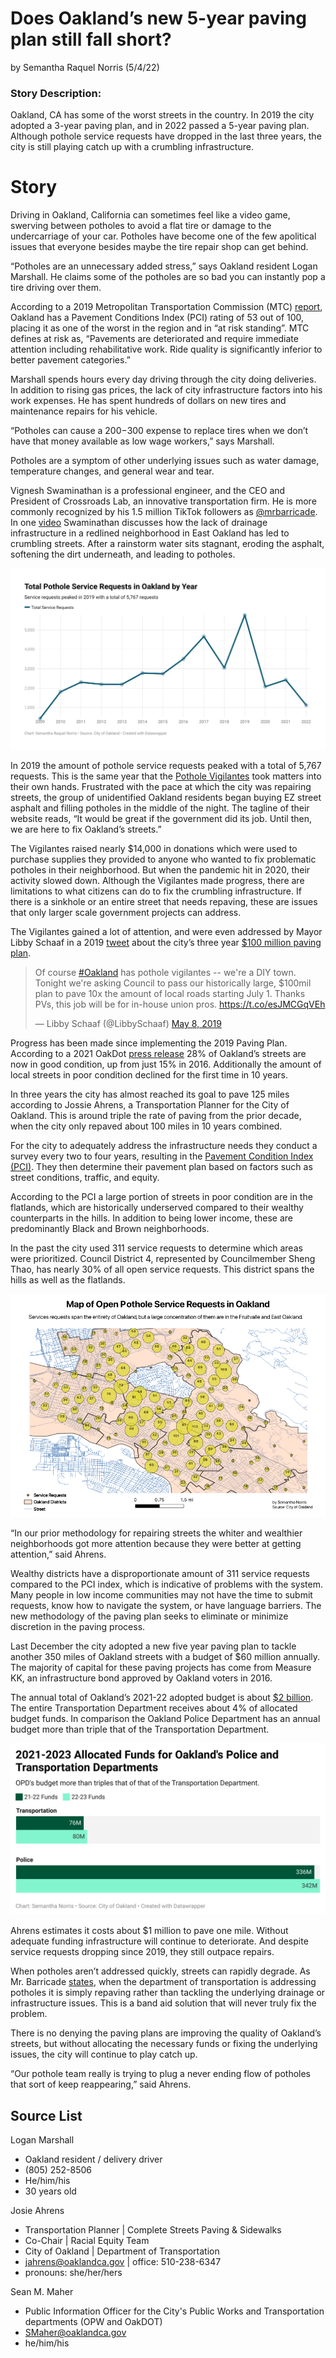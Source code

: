 # Does Oakland’s new 5-year paving plan still fall short?
by Semantha Raquel Norris (5/4/22)

### Story Description:

Oakland, CA has some of the worst streets in the country. In 2019 the city adopted a 3-year paving plan, and in 2022 passed a 5-year paving plan. Although pothole service requests have dropped in the last three years, the city is still playing catch up with a crumbling infrastructure.

# Story

Driving in Oakland, California can sometimes feel like a video game, swerving between potholes to avoid a flat tire or damage to the undercarriage of your car. Potholes have become one of the few apolitical issues that everyone besides maybe the tire repair shop can get behind. 

“Potholes are an unnecessary added stress,” says Oakland resident Logan Marshall. He claims some of the potholes are so bad you can instantly pop a tire driving over them. 

According to a 2019 Metropolitan Transportation Commission (MTC) [report](https://mtc.ca.gov/sites/default/files/PCI_table_2019_data.pdf), Oakland has a Pavement Conditions Index (PCI) rating of 53 out of 100, placing it as one of the worst in the region and in “at risk standing”. MTC defines at risk as, “Pavements are deteriorated and require immediate attention including rehabilitative work. Ride quality is significantly inferior to better pavement categories.”

Marshall spends hours every day driving through the city doing deliveries. In addition to rising gas prices, the lack of city infrastructure factors into his work expenses. He has spent hundreds of dollars on new tires and maintenance repairs for his vehicle.

“Potholes can cause a $200-$300 expense to replace tires when we don’t have that money available as low wage workers,” says Marshall.

Potholes are a symptom of other underlying issues such as water damage, temperature changes, and general wear and tear. 

Vignesh Swaminathan is a professional engineer, and the CEO and President of Crossroads Lab, an innovative transportation firm. He is more commonly recognized by his 1.5 million TikTok followers as [@mrbarricade](https://www.tiktok.com/@mrbarricade?is_from_webapp=1&sender_device=pc). In one [video](https://www.tiktok.com/@mrbarricade/video/6957349147255000325?is_from_webapp=1&sender_device=pc&web_id=7069183494844827141) Swaminathan discusses how the lack of drainage infrastructure in a redlined neighborhood in East Oakland has led to crumbling streets. After a rainstorm water sits stagnant, eroding the asphalt, softening the dirt underneath, and leading to potholes. 

[!['Oakland Pothole Service Requests by Year', 'Graph of Oakland pothole service requests by year'](/Oakland_ServiceReq_Year.jpg)](https://www.datawrapper.de/_/xdjd1/)

In 2019 the amount of pothole service requests peaked with a total of 5,767 requests. This is the same year that the [Pothole Vigilantes](https://www.potholevigilantes.com/) took matters into their own hands. Frustrated with the pace at which the city was repairing streets, the group of unidentified Oakland residents began buying EZ street asphalt and filling potholes in the middle of the night. The tagline of their website reads, “It would be great if the government did its job. Until then, we are here to fix Oakland’s streets.” 

The Vigilantes raised nearly $14,000 in donations which were used to purchase supplies they provided to anyone who wanted to fix problematic potholes in their neighborhood. But when the pandemic hit in 2020, their activity slowed down. Although the Vigilantes made progress, there are limitations to what citizens can do to fix the crumbling infrastructure. If there is a sinkhole or an entire street that needs repaving, these are issues that only larger scale government projects can address.

The Vigilantes gained a lot of attention, and were even addressed by Mayor Libby Schaaf in a 2019 [tweet](https://twitter.com/LibbySchaaf/status/1125916750640439296?s=20&t=UTob-RPbQKojKOGFkSrueA) about the city’s three year [$100 million paving plan](https://www.oaklandca.gov/resources/2019-paving-plan).

<blockquote class="twitter-tweet"><p lang="en" dir="ltr">Of course <a href="https://twitter.com/hashtag/Oakland?src=hash&amp;ref_src=twsrc%5Etfw">#Oakland</a> has pothole vigilantes -- we&#39;re a DIY town. Tonight we&#39;re asking Council to pass our historically large, $100mil plan to pave 10x the amount of local roads starting July 1. Thanks PVs, this job will be for in-house union pros. <a href="https://t.co/esJMCGqVEh">https://t.co/esJMCGqVEh</a></p>&mdash; Libby Schaaf (@LibbySchaaf) <a href="https://twitter.com/LibbySchaaf/status/1125916750640439296?ref_src=twsrc%5Etfw">May 8, 2019</a></blockquote>

Progress has been made since implementing the 2019 Paving Plan. According to a 2021 OakDot [press release](https://www.oaklandca.gov/news/2021/oakdot-reports-improved-street-quality-delivered-with-measure-kk-funding-proposes-more-progress-with-ambitious-new-5-year-paving-plan) 28% of Oakland’s streets are now in good condition, up from just 15% in 2016. Additionally the amount of local streets in poor condition declined for the first time in 10 years. 

In three years the city has almost reached its goal to pave 125 miles according to Jossie Ahrens, a Transportation Planner for the City of Oakland. This is around triple the rate of paving from the prior decade, when the city only repaved about 100 miles in 10 years combined.

For the city to adequately address the infrastructure needs they conduct a survey every two to four years, resulting in the [Pavement Condition Index (PCI)](https://oakgis.maps.arcgis.com/apps/dashboards/5d844eacab5f40598fcd0e45376d785f). They then determine their pavement plan based on factors such as street conditions, traffic, and equity.

According to the PCI a large portion of streets in poor condition are in the flatlands, which are historically underserved compared to their wealthy counterparts in the hills. In addition to being lower income, these are predominantly Black and Brown neighborhoods. 

In the past the city used 311 service requests to determine which areas were prioritized. Council District 4, represented by Councilmember Sheng Thao, has nearly 30% of all open service requests. This district spans the hills as well as the flatlands.  

!['Oakland Open Pothole Service Requests', 'Map of open pothole service requests in Oakland'](/Oakland-Open-Pothole-Service-Requests.png)

“In our prior methodology for repairing streets the whiter and wealthier neighborhoods got more attention because they were better at getting attention,” said Ahrens.

Wealthy districts have a disproportionate amount of 311 service requests compared to the PCI index, which is indicative of problems with the system. Many people in low income communities may not have the time to submit requests, know how to navigate the system, or have language barriers. The new methodology of the paving plan seeks to eliminate or minimize discretion in the paving process. 

Last December the city adopted a new five year paving plan to tackle another 350 miles of Oakland streets with a budget of $60 million annually. The majority of capital for these paving projects has come from Measure KK, an infrastructure bond approved by Oakland voters in 2016.

The annual total of Oakland’s 2021-22 adopted budget is about [$2 billion](https://stories.opengov.com/oaklandca/published/wzlrgZzwc). The entire Transportation Department receives about 4% of allocated budget funds. In comparison the Oakland Police Department has an annual budget more than triple that of the Transportation Department. 

[!['21-23 Oakland Funds for Police and Transportation', 'Bar chart comparing OPD's and the Tansporation Departments allocated funds for 2021-2023.'](/2021-2023-allocated-funds-for-oakland-s-police-and-transportation-departments.png)](https://www.datawrapper.de/_/4nGtx/)

Ahrens estimates it costs about $1 million to pave one mile. Without adequate funding infrastructure will continue to deteriorate. And despite service requests dropping since 2019, they still outpace repairs. 

When potholes aren’t addressed quickly, streets can rapidly degrade. As Mr. Barricade [states](https://www.tiktok.com/@mrbarricade/video/7036933065993702703?is_from_webapp=1&sender_device=pc), when the department of transportation is addressing potholes it is simply repaving rather than tackling the underlying drainage or infrastructure issues. This is a band aid solution that will never truly fix the problem.

There is no denying the paving plans are improving the quality of Oakland’s streets, but without allocating the necessary funds or fixing the underlying issues, the city will continue to play catch up. 

“Our pothole team really is trying to plug a never ending flow of potholes that sort of keep reappearing,” said Ahrens.




## Source List

Logan Marshall
  * Oakland resident / delivery driver
  * (805) 252-8506
  * He/him/his
  * 30 years old

Josie Ahrens
  * Transportation Planner | Complete Streets Paving & Sidewalks
  * Co-Chair | Racial Equity Team
  * City of Oakland | Department of Transportation
  * jahrens@oaklandca.gov | office: 510-238-6347
  * pronouns: she/her/hers

Sean M. Maher
  * Public Information Officer for the City's Public Works and Transportation departments (OPW and OakDOT)
  * SMaher@oaklandca.gov
  * he/him/his


